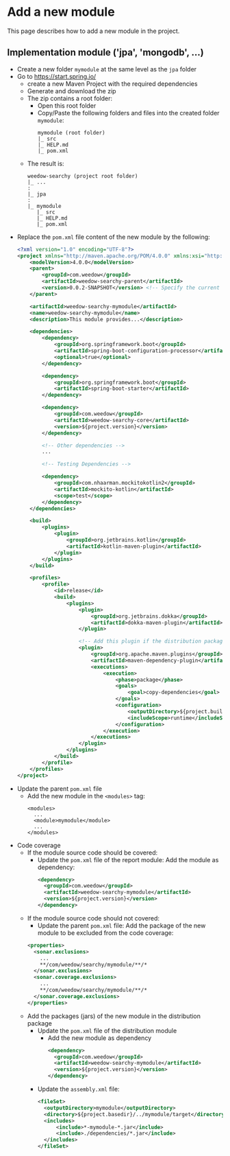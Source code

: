 # Add a new module

This page describes how to add a new module in the project.

## Implementation module ('jpa', 'mongodb', ...)

* Create a new folder `mymodule` at the same level as the `jpa` folder
* Go to https://start.spring.io/
  * create a new Maven Project with the required dependencies
  * Generate and download the zip
  * The zip contains a root folder:
    * Open this root folder
    * Copy/Paste the following folders and files into the created folder `mymodule`:
      ```
      mymodule (root folder)
      |_ src
      |_ HELP.md
      |_ pom.xml
      ```
  * The result is:
    ```
    weedow-searchy (project root folder)
    |_ ...
    :
    |_ jpa
    :
    |_ mymodule
       |_ src
       |_ HELP.md
       |_ pom.xml
    ```
* Replace the `pom.xml` file content of the new module by the following:
  ```xml
  <?xml version="1.0" encoding="UTF-8"?>
  <project xmlns="http://maven.apache.org/POM/4.0.0" xmlns:xsi="http://www.w3.org/2001/XMLSchema-instance" xsi:schemaLocation="http://maven.apache.org/POM/4.0.0 https://maven.apache.org/xsd/maven-4.0.0.xsd">
      <modelVersion>4.0.0</modelVersion>
      <parent>
          <groupId>com.weedow</groupId>
          <artifactId>weedow-searchy-parent</artifactId>
          <version>0.0.2-SNAPSHOT</version> <!-- Specify the current version from the pom parent -->
      </parent>
  
      <artifactId>weedow-searchy-mymodule</artifactId>
      <name>weedow-searchy-mymodule</name>
      <description>This module provides...</description>
  
      <dependencies>
          <dependency>
              <groupId>org.springframework.boot</groupId>
              <artifactId>spring-boot-configuration-processor</artifactId>
              <optional>true</optional>
          </dependency>
  
          <dependency>
              <groupId>org.springframework.boot</groupId>
              <artifactId>spring-boot-starter</artifactId>
          </dependency>
  
          <dependency>
              <groupId>com.weedow</groupId>
              <artifactId>weedow-searchy-core</artifactId>
              <version>${project.version}</version>
          </dependency>
  
          <!-- Other dependencies -->
          ...
  
          <!-- Testing Dependencies -->
  
          <dependency>
              <groupId>com.nhaarman.mockitokotlin2</groupId>
              <artifactId>mockito-kotlin</artifactId>
              <scope>test</scope>
          </dependency>
      </dependencies>
  
      <build>
          <plugins>
              <plugin>
                  <groupId>org.jetbrains.kotlin</groupId>
                  <artifactId>kotlin-maven-plugin</artifactId>
              </plugin>
          </plugins>
      </build>
  
      <profiles>
          <profile>
              <id>release</id>
              <build>
                  <plugins>
                      <plugin>
                          <groupId>org.jetbrains.dokka</groupId>
                          <artifactId>dokka-maven-plugin</artifactId>
                      </plugin>
  
                      <!-- Add this plugin if the distribution package (distribution module) contains this modulebe and its dependencies -->
                      <plugin>
                          <groupId>org.apache.maven.plugins</groupId>
                          <artifactId>maven-dependency-plugin</artifactId>
                          <executions>
                              <execution>
                                  <phase>package</phase>
                                  <goals>
                                      <goal>copy-dependencies</goal>
                                  </goals>
                                  <configuration>
                                      <outputDirectory>${project.build.directory}/dependencies</outputDirectory>
                                      <includeScope>runtime</includeScope>
                                  </configuration>
                              </execution>
                          </executions>
                      </plugin>
                  </plugins>
              </build>
          </profile>
      </profiles>
  </project>
  ```
* Update the parent `pom.xml` file
  * Add the new module in the `<modules>` tag:
    ```
    <modules>
      ...
      <module>mymodule</module>
      ...
    </modules>
    ```
* Code coverage
  * If the module source code should be covered:
    * Update the `pom.xml` file of the report module: Add the module as dependency:
      ```xml
      <dependency>
        <groupId>com.weedow</groupId>
        <artifactId>weedow-searchy-mymodule</artifactId>
        <version>${project.version}</version>
      </dependency>
      ```
  * If the module source code should not covered:
    * Update the parent `pom.xml` file: Add the package of the new module to be excluded from the code coverage:
    ```xml
    <properties>
      <sonar.exclusions>
        ...
        **/com/weedow/searchy/mymodule/**/*
      </sonar.exclusions>
      <sonar.coverage.exclusions>
        ...
        **/com/weedow/searchy/mymodule/**/*
      </sonar.coverage.exclusions>
    </properties>
    ```
  * Add the packages (jars) of the new module in the distribution package
    * Update the `pom.xml` file of the distribution module
      * Add the new module as dependency
        ```xml
        <dependency>
          <groupId>com.weedow</groupId>
          <artifactId>weedow-searchy-mymodule</artifactId>
          <version>${project.version}</version>
        </dependency>
        ```
    * Update the `assembly.xml` file:
      ```xml
      <fileSet>
        <outputDirectory>mymodule</outputDirectory>
        <directory>${project.basedir}/../mymodule/target</directory>
        <includes>
            <include>*-mymodule-*.jar</include>
            <include>./dependencies/*.jar</include>
        </includes>
      </fileSet>
      ```